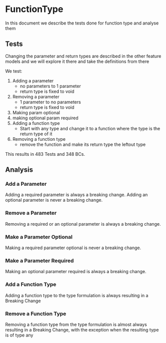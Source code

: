 # FunctionType

In this document we describe the tests done for function type and analyse them

## Tests

Changing the parameter and return types are described in the other feature models and we will explore it there and take the definitions from there

We test:

1. Adding a parameter
   - no parameters to 1 parameter
   - return type is fixed to void
2. Removing a parameter
   - 1 parameter to no parameters
   - return type is fixed to void
3. Making param optional
4. making optional param required
5. Adding a function type
   - Start with any type and change it to a function where the type is the return type of it
6. Removing a function type
   - remove the function and make its return type the leftout type

This results in 483 Tests and 348 BCs.

## Analysis

### Add a Parameter

Adding a required parameter is always a breaking change.
Adding an optional parameter is never a breaking change.

### Remove a Parameter

Removing a required or an optional parameter is always a breaking change.

### Make a Parameter Optional

Making a required parameter optional is never a breaking change.

### Make a Parameter Required

Making an optional parameter required is always a breaking change.

### Add a Function Type

Adding a function type to the type formulation is always resulting in a Breaking Change

### Remove a Function Type

Removing a function type from the type formulation is almost always resulting in a Breaking Change, with the exception when the resulting type is of type any
